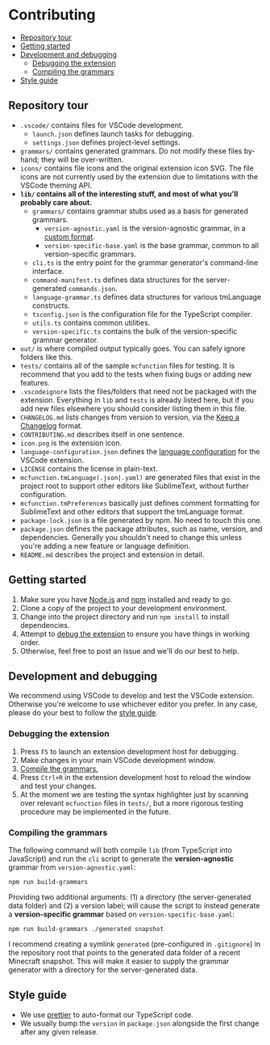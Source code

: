 # Contributing
- [Repository tour](#repository-tour)
- [Getting started](#getting-started)
- [Development and debugging](#development-and-debugging)
    - [Debugging the extension](#debugging-the-extension)
    - [Compiling the grammars](#compiling-the-grammars)
- [Style guide](#style-guide)

## Repository tour
- `.vscode/` contains files for VSCode development.
    - `launch.json` defines launch tasks for debugging.
    - `settings.json` defines project-level settings.
- `grammars/` contains generated grammars. Do not modify these files by-hand; they will be over-written.
- `icons/` contains file icons and the original extension icon SVG. The file icons are not currently used by the extension due to limitations with the VSCode theming API.
- **`lib/` contains all of the interesting stuff, and most of what you'll probably care about.**
    - `grammars/` contains grammar stubs used as a basis for generated grammars.
        - `version-agnostic.yaml` is the version-agnostic grammar, in a [custom format](#compiling-the-grammars).
        - `version-specific-base.yaml` is the base grammar, common to all version-specific grammars.
    - `cli.ts` is the entry point for the grammar generator's command-line interface.
    - `command-manifest.ts` defines data structures for the server-generated `commands.json`.
    - `language-grammar.ts` defines data structures for various tmLanguage constructs.
    - `tsconfig.json` is the configuration file for the TypeScript compiler.
    - `utils.ts` contains common utilities.
    - `version-specific.ts` contains the bulk of the version-specific grammar generator.
- `out/` is where compiled output typically goes. You can safely ignore folders like this.
- `tests/` contains all of the sample `mcfunction` files for testing. It is recommend that you add to the tests when fixing bugs or adding new features.
- `.vscodeignore` lists the files/folders that need not be packaged with the extension. Everything in `lib` and `tests` is already listed here, but if you add new files elsewhere you should consider listing them in this file.
- `CHANGELOG.md` lists changes from version to version, via the [Keep a Changelog](https://keepachangelog.com/en/1.0.0/) format.
- `CONTRIBUTING.md` describes itself in one sentence.
- `icon.png` is the extension icon.
- `language-configuration.json` defines the [language configuration](https://code.visualstudio.com/api/language-extensions/language-configuration-guide) for the VSCode extension.
- `LICENSE` contains the license in plain-text.
- `mcfunction.tmLanguage(.json|.yaml)` are generated files that exist in the project root to support other editors like SublimeText, without further configuration.
- `mcfunction.tmPreferences` basically just defines comment formatting for SublimeText and other editors that support the tmLanguage format.
- `package-lock.json` is a file generated by npm. No need to touch this one.
- `package.json` defines the package attributes, such as name, version, and dependencies. Generally you shouldn't need to change this unless you're adding a new feature or language definition.
- `README.md` describes the project and extension in detail.

## Getting started
1. Make sure you have [Node.js](https://nodejs.org/en/) and [npm](https://www.npmjs.com/) installed and ready to go.
2. Clone a copy of the project to your development environment.
3. Change into the project directory and run `npm install` to install dependencies.
4. Attempt to [debug the extension](#debugging-the-extension) to ensure you have things in working order.
5. Otherwise, feel free to post an issue and we'll do our best to help.

## Development and debugging
We recommend using VSCode to develop and test the VSCode extension. Otherwise you're welcome to use whichever editor you prefer. In any case, please do your best to follow the [style guide](#style-guide).

### Debugging the extension
1. Press `F5` to launch an extension development host for debugging.
2. Make changes in your main VSCode development window.
3. [Compile the grammars.](#compiling-the-grammars)
4. Press `Ctrl+R` in the extension development host to reload the window and test your changes.
5. At the moment we are testing the syntax highlighter just by scanning over relevant `mcfunction` files in `tests/`, but a more rigorous testing procedure may be implemented in the future.

### Compiling the grammars
The following command will both compile `lib` (from TypeScript into JavaScript) and run the `cli` script to generate the **version-agnostic** grammar from `version-agnostic.yaml`:
```
npm run build-grammars
```

Providing two additional arguments: (1) a directory (the server-generated data folder) and (2) a version label; will cause the script to instead generate a **version-specific grammar** based on `version-specific-base.yaml`:
```
npm run build-grammars ./generated snapshot
```

I recommend creating a symlink `generated` (pre-configured in `.gitignore`) in the repository root that points to the generated data folder of a recent Minecraft snapshot. This will make it easier to supply the grammar generator with a directory for the server-generated data.

## Style guide
- We use [prettier](https://prettier.io/) to auto-format our TypeScript code.
- We usually bump the `version` in `package.json` alongside the first change after any given release.
